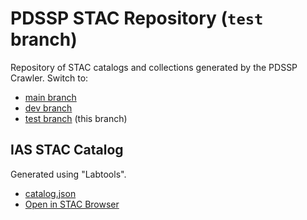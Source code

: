 # PDSSP STAC Repository (`test` branch)

Repository of STAC catalogs and collections generated by the PDSSP Crawler. Switch to:

- [main branch](https://github.com/pdssp/pdssp-stac-repo/tree/main)
- [dev branch](https://github.com/pdssp/pdssp-stac-repo/tree/dev)
- [test branch](https://github.com/pdssp/pdssp-stac-repo/tree/test) (this branch)

## IAS STAC Catalog

Generated using "Labtools".
- [catalog.json](/ias/catalog.json)
- [Open in STAC Browser](https://radiantearth.github.io/stac-browser/#/external/https://raw.githubusercontent.com/pdssp/pdssp-stac-repo/test/ias/catalog.json?.language=en)